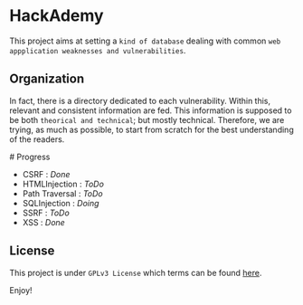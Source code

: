 # HackAdemy
This project aims at setting a `kind of database` dealing with common `web appplication weaknesses and vulnerabilities`.

## Organization
In fact, there is a directory dedicated to each vulnerability. Within this, relevant and consistent information are fed. This information is supposed to be both `theorical and technical`; but mostly technical.
Therefore, we are trying, as much as possible, to start from scratch for the best understanding of the readers.

# Progress

* CSRF : *Done* 
* HTMLInjection : *ToDo*
* Path Traversal : *ToDo*
* SQLInjection : *Doing*
* SSRF : *ToDo*
* XSS : *Done*

## License
This project is under `GPLv3 License` which terms can be found [here](LICENSE).


Enjoy!
